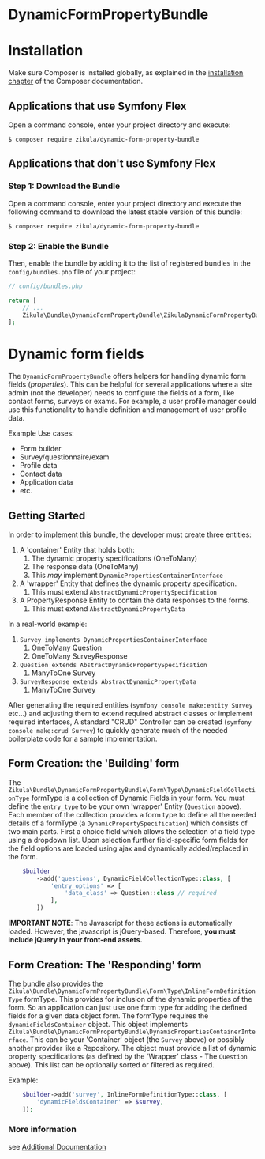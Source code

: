 DynamicFormPropertyBundle
=========================

Installation
============

Make sure Composer is installed globally, as explained in the
[installation chapter](https://getcomposer.org/doc/00-intro.md)
of the Composer documentation.

Applications that use Symfony Flex
----------------------------------

Open a command console, enter your project directory and execute:

```console
$ composer require zikula/dynamic-form-property-bundle
```

Applications that don't use Symfony Flex
----------------------------------------

### Step 1: Download the Bundle

Open a command console, enter your project directory and execute the
following command to download the latest stable version of this bundle:

```console
$ composer require zikula/dynamic-form-property-bundle
```

### Step 2: Enable the Bundle

Then, enable the bundle by adding it to the list of registered bundles
in the `config/bundles.php` file of your project:

```php
// config/bundles.php

return [
    // ...
    Zikula\Bundle\DynamicFormPropertyBundle\ZikulaDynamicFormPropertyBundle::class => ['all' => true],
];
```

Dynamic form fields
===================

The `DynamicFormPropertyBundle` offers helpers for handling dynamic form fields (*properties*).
This can be helpful for several applications where a site admin (not the developer) needs to configure the fields of a 
form, like contact forms, surveys or exams. For example, a user profile manager could use this functionality to
handle definition and management of user profile data.

Example Use cases:
 - Form builder
 - Survey/questionnaire/exam
 - Profile data
 - Contact data
 - Application data
 - etc.

Getting Started
---------------

In order to implement this bundle, the developer must create three entities:

1. A 'container' Entity that holds both:
   1. The dynamic property specifications (OneToMany)
   2. The response data (OneToMany)
   3. This _may_ implement `DynamicPropertiesContainerInterface`
2. A 'wrapper' Entity that defines the dynamic property specification.
   1. This must extend `AbstractDynamicPropertySpecification`
3. A PropertyResponse Entity to contain the data responses to the forms.
   1. This must extend `AbstractDynamicPropertyData`

In a real-world example:
1. `Survey implements DynamicPropertiesContainerInterface`
   1. OneToMany Question
   2. OneToMany SurveyResponse
2. `Question extends AbstractDynamicPropertySpecification`
   1. ManyToOne Survey
3. `SurveyResponse extends AbstractDynamicPropertyData`
   1. ManyToOne Survey

After generating the required entities (`symfony console make:entity Survey` etc...) and adjusting them to 
extend required abstract classes or implement required interfaces, A standard "CRUD" Controller can be 
created (`symfony console make:crud Survey`) to quickly generate much of the needed boilerplate code for a
sample implementation. 

Form Creation: the 'Building' form
----------------------------------

The `Zikula\Bundle\DynamicFormPropertyBundle\Form\Type\DynamicFieldCollectionType` formType is a collection of 
Dynamic Fields in your form. You must define the `entry_type` to be your own 'wrapper' Entity (`Question` above).
Each member of the collection provides a form type to define all the needed details of a formType
(a `DynamicPropertySpecification`) which consists of two main parts. First a choice field which allows the
selection of a field type using a dropdown list. Upon selection further field-specific form fields for the field options
are loaded using ajax and dynamically added/replaced in the form. 

```php
    $builder
        ->add('questions', DynamicFieldCollectionType::class, [
            'entry_options' => [
                'data_class' => Question::class // required
            ],
        ])
```
**IMPORTANT NOTE**: The Javascript for these actions is automatically loaded. However, the javascript is jQuery-based.
Therefore, **you must include jQuery in your front-end assets.**

Form Creation: The 'Responding' form
------------------------------------

The bundle also provides the `Zikula\Bundle\DynamicFormPropertyBundle\Form\Type\InlineFormDefinitionType` formType.
This provides for inclusion of the dynamic properties of the form. So an application can just use one
form type for adding the defined fields for a given data object form. The formType requires the `dynamicFieldsContainer`
object. This object implements `Zikula\Bundle\DynamicFormPropertyBundle\DynamicPropertiesContainerInterface`. This can
be your 'Container' object (the `Survey` above) or possibly another provider like a Repository. The object must
provide a list of dynamic property specifications (as defined by the 'Wrapper' class - The `Question` above). This list
can be optionally sorted or filtered as required.

Example:

```php
    $builder->add('survey', InlineFormDefinitionType::class, [
        'dynamicFieldsContainer' => $survey,
    ]);
```

### More information

see [Additional Documentation](docs/index.md)